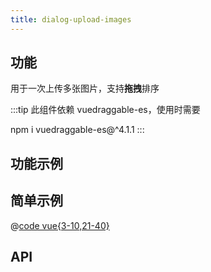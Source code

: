 ```yaml
---
title: dialog-upload-images
---
```


## 功能

用于一次上传多张图片，支持**拖拽**排序

:::tip
此组件依赖 vuedraggable-es，使用时需要

npm i vuedraggable-es@^4.1.1
:::

## 功能示例

<Example />

## 简单示例

<Simple />

@[code vue{3-10,21-40}](@/components/dialog-upload-images/docs/simple.vue)

## API

<Usage />

<script setup>
import Example from "@/components/dialog-upload-images/docs/example.vue";
import Simple from "@/components/dialog-upload-images/docs/simple.vue";
import Usage from "@/components/dialog-upload-images/docs/usage.vue";
</script>